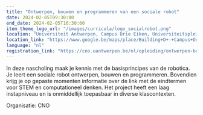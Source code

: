 ```yaml
---
title: "Ontwerpen, bouwen en programmeren van een sociale robot"
date: 2024-02-05T09:30:00
end_date: 2024-02-05T16:30:00
item_theme_logo_url: "/images/curricula/logo_socialrobot.png"
location: "Universiteit Antwerpen, Campus Drie Eiken, Universiteitsplein 1, 2610 Wilrijk, Gebouw D (parking P2), lokaal D.039 (gelijkvloers)"
location_link: "https://www.google.be/maps/place/Building+D+-+Campus+Drie+Eiken+-+Antwerp+University/@51.1612644,4.3966327,16z/data=!4m10!1m2!2m1!1sUniversiteit+Antwerpen,+Campus+Drie+Eiken,+Universiteitsplein+1,+2610+Wilrijk,+Gebouw+D!3m6!1s0x47c3f15aed2a62db:0x9e7e77f756d8cb1e!8m2!3d51.1620795!4d4.4036302!15sCldVbml2ZXJzaXRlaXQgQW50d2VycGVuLCBDYW1wdXMgRHJpZSBFaWtlbiwgVW5pdmVyc2l0ZWl0c3BsZWluIDEsIDI2MTAgV2lscmlqaywgR2Vib3V3IESSARV1bml2ZXJzaXR5X2RlcGFydG1lbnTgAQA!16s%2Fg%2F11h8czjxby?entry=ttu"
language: "nl"
registration_link: "https://cno.uantwerpen.be/nl/opleiding/ontwerpen-bouwen-en-programmeren-van-een-sociale-robot-79133?filter="
---
```


In deze nascholing maak je kennis met de basisprincipes van de robotica. Je leert een sociale robot ontwerpen, bouwen en programmeren. 
Bovendien krijg je op gepaste momenten informatie over de link met de eindtermen voor STEM en computationeel denken. 
Het project heeft een laag instapniveau en is onmiddellijk toepasbaar in diverse klascontexten.

Organisatie: CNO
